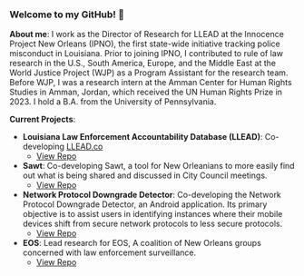 ### Welcome to my GitHub! 🌟

**About me**:
I work as the Director of Research for LLEAD at the Innocence Project New Orleans (IPNO), the first state-wide initiative tracking police misconduct in Louisiana. Prior to joining IPNO, I contributed to rule of law research in the U.S., South America, Europe, and the Middle East at the World Justice Project (WJP) as a Program Assistant for the research team. Before WJP, I was a research intern at the Amman Center for Human Rights Studies in Amman, Jordan, which received the UN Human Rights Prize in 2023. I hold a B.A. from the University of Pennsylvania.

**Current Projects**:
- **Louisiana Law Enforcement Accountability Database (LLEAD)**: Co-developing [LLEAD.co](https://www.llead.co)
    - [View Repo](https://github.com/ipno-llead/processing)
- **Sawt**: Co-developing Sawt, a tool for New Orleanians to more easily find out what is being shared and discussed in City Council meetings. 
    - [View Repo](https://github.com/eye-on-surveillance/sawt)
- **Network Protocol Downgrade Detector**: Co-developing the Network Protocol Downgrade Detector, an Android application. Its primary objective is to assist users in identifying instances where their mobile devices shift from secure network protocols to less secure protocols.
    - [View Repo](https://github.com/ayyubibrahimi/protocol-detection)
- **EOS**: Lead research for EOS, A coalition of New Orleans groups concerned with law enforcement surveillance.
    - [View Repo](https://github.com/ayyubibrahimi/eos)



<!--
**ayyubibrahimi/ayyubibrahimi** is a ✨ _special_ ✨ repository because its `README.md` (this file) appears on your GitHub profile.
-->
